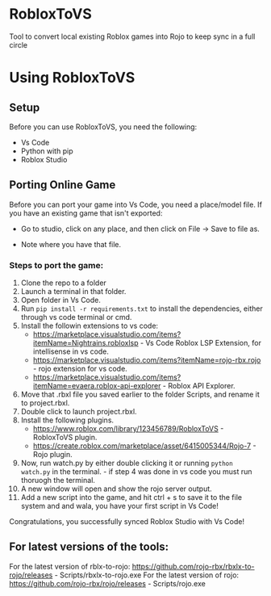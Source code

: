 # RobloxToVS
Tool to convert local existing Roblox games into Rojo to keep sync in a full circle

# Using RobloxToVS
## Setup
Before you can use RobloxToVS, you need the following:

- Vs Code
- Python with pip
- Roblox Studio

## Porting Online Game
Before you can port your game into Vs Code, you need a place/model file. If you have an existing game that isn't exported:

- Go to studio, click on any place, and then click on File -> Save to file as.

- Note where you have that file.
### Steps to port the game:
1. Clone the repo to a folder
2. Launch a terminal in that folder.
3. Open folder in Vs Code.
4. Run `pip install -r requirements.txt` to install the dependencies, either through vs code terminal or cmd.
5. Install the followin extensions to vs code:
    - https://marketplace.visualstudio.com/items?itemName=Nightrains.robloxlsp - Vs Code Roblox LSP Extension, for intellisense in vs code.
    - https://marketplace.visualstudio.com/items?itemName=rojo-rbx.rojo - rojo extension for vs code.
    - https://marketplace.visualstudio.com/items?itemName=evaera.roblox-api-explorer - Roblox API Explorer.
6. Move that .rbxl file you saved earlier to the folder Scripts, and rename it to project.rbxl.
8. Double click to launch project.rbxl.
9. Install the following plugins.
    - https://www.roblox.com/library/123456789/RobloxToVS - RobloxToVS plugin.
    - https://create.roblox.com/marketplace/asset/6415005344/Rojo-7 - Rojo plugin.
10. Now, run watch.py by either double clicking it or running `python watch.py` in the terminal. - if step 4 was done in vs code you must run thoruogh the terminal.
11. A new window will open and show the rojo server output.
12. Add a new script into the game, and hit ctrl + s to save it to the file system and and wala, you have your first script in Vs Code!

Congratulations, you successfully synced Roblox Studio with Vs Code!

## For latest versions of the tools:
For the latest version of rblx-to-rojo: https://github.com/rojo-rbx/rbxlx-to-rojo/releases - Scripts/rbxlx-to-rojo.exe
For the latest version of rojo: https://github.com/rojo-rbx/rojo/releases - Scripts/rojo.exe


